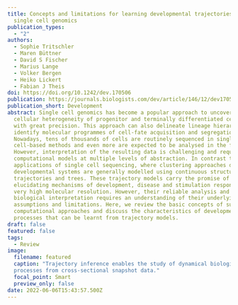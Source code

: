 ```yaml
---
title: Concepts and limitations for learning developmental trajectories from
  single cell genomics
publication_types:
  - "2"
authors:
  - Sophie Tritschler
  - Maren Büttner
  - David S Fischer
  - Marius Lange
  - Volker Bergen
  - Heiko Lickert
  - Fabian J Theis
doi: https://doi.org/10.1242/dev.170506
publication: https://journals.biologists.com/dev/article/146/12/dev170506/19458/Concepts-and-limitations-for-learning
publication_short: Development
abstract: Single cell genomics has become a popular approach to uncover the
  cellular heterogeneity of progenitor and terminally differentiated cell types
  with great precision. This approach can also delineate lineage hierarchies and
  identify molecular programmes of cell-fate acquisition and segregation.
  Nowadays, tens of thousands of cells are routinely sequenced in single
  cell-based methods and even more are expected to be analysed in the future.
  However, interpretation of the resulting data is challenging and requires
  computational models at multiple levels of abstraction. In contrast to other
  applications of single cell sequencing, where clustering approaches dominate,
  developmental systems are generally modelled using continuous structures,
  trajectories and trees. These trajectory models carry the promise of
  elucidating mechanisms of development, disease and stimulation response at
  very high molecular resolution. However, their reliable analysis and
  biological interpretation requires an understanding of their underlying
  assumptions and limitations. Here, we review the basic concepts of such
  computational approaches and discuss the characteristics of developmental
  processes that can be learnt from trajectory models.
draft: false
featured: false
tags:
  - Review
image:
  filename: featured
  caption: "Trajectory inference enables the study of dynamical biological
  processes from cross-sectional snapshot data."
  focal_point: Smart
  preview_only: false
date: 2022-06-06T15:43:57.500Z
---
```

